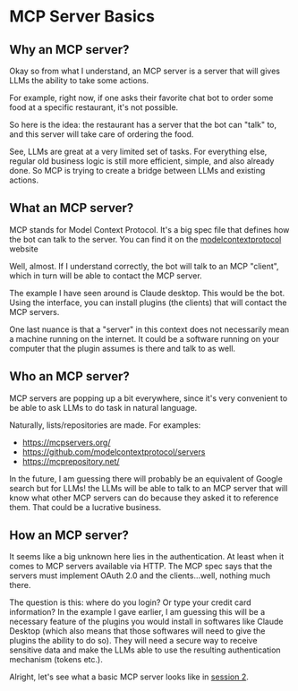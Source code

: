# MCP Server Basics

## Why an MCP server?

Okay so from what I understand, an MCP server is a server that will gives LLMs the ability to take some actions.

For example, right now, if one asks their favorite chat bot to order some food at a specific restaurant, it's not possible.

So here is the idea: the restaurant has a server that the bot can "talk" to, and this server will take care of ordering the food.

See, LLMs are great at a very limited set of tasks. For everything else, regular old business logic is still more efficient, simple, and also already done. So MCP is trying to create a bridge between LLMs and existing actions.

## What an MCP server?

MCP stands for Model Context Protocol. It's a big spec file that defines how the bot can talk to the server. You can find it on the [modelcontextprotocol](https://modelcontextprotocol.info) website

Well, almost. If I understand correctly, the bot will talk to an MCP "client", which in turn will be able to contact the MCP server.

The example I have seen around is Claude desktop. This would be the bot. Using the interface, you can install plugins (the clients) that will contact the MCP servers.

One last nuance is that a "server" in this context does not necessarily mean a machine running on the internet. It could be a software running on your computer that the plugin assumes is there and talk to as well.

## Who an MCP server?

MCP servers are popping up a bit everywhere, since it's very convenient to be able to ask LLMs to do task in natural language.

Naturally, lists/repositories are made. For examples:
- https://mcpservers.org/
- https://github.com/modelcontextprotocol/servers
- https://mcprepository.net/

In the future, I am guessing there will probably be an equivalent of Google search but for LLMs! the LLMs will be able to talk to an MCP server that will know what other MCP servers can do because they asked it to reference them. That could be a lucrative business.

## How an MCP server?

It seems like a big unknown here lies in the authentication. At least when it comes to MCP servers available via HTTP. The MCP spec says that the servers must implement OAuth 2.0 and the clients...well, nothing much there.

The question is this: where do you login? Or type your credit card information? In the example I gave earlier, I am guessing this will be a necessary feature of the plugins you would install in softwares like Claude Desktop (which also means that those softwares will need to give the plugins the ability to do so). They will need a secure way to receive sensitive data and make the LLMs able to use the resulting authentication mechanism (tokens etc.).

Alright, let's see what a basic MCP server looks like in [session 2](/docs/session2.md).


